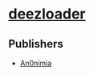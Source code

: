 # [deezloader](https://pypi.org/project/deezloader)



## Publishers
- [An0nimia](https://pypi.org/user/An0nimia)

